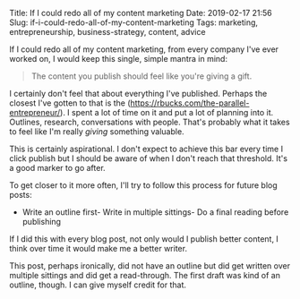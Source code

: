 Title: If I could redo all of my content marketing
Date: 2019-02-17 21:56
Slug: if-i-could-redo-all-of-my-content-marketing
Tags: marketing, entrepreneurship, business-strategy, content, advice

If I could redo all of my content marketing, from every company I've ever worked on, I would keep this single, simple mantra in mind:

> The content you publish should feel like you're giving a gift.

I certainly don't feel that about everything I've published. Perhaps the closest I've gotten to that is the (https://rbucks.com/the-parallel-entrepreneur/). I spent a lot of time on it and put a lot of planning into it. Outlines, research, conversations with people. That's probably what it takes to feel like I'm really *giving* something valuable.

This is certainly aspirational. I don't expect to achieve this bar every time I click publish but I should be aware of when I don't reach that threshold. It's a good marker to go after. 

To get closer to it more often, I'll try to follow this process for future blog posts:

- Write an outline first- Write in multiple sittings- Do a final reading before publishing

If I did this with every blog post, not only would I publish better content, I think over time it would make me a better writer. 

This post, perhaps ironically, did not have an outline but did get written over multiple sittings and did get a read-through. The first draft was kind of an outline, though. I can give myself credit for that.